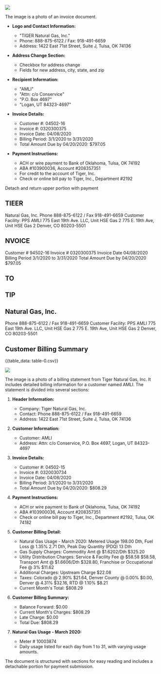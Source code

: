 ![](images/img-0.jpeg)

The image is a photo of an invoice document. 

- **Logo and Contact Information:**
  - "TIGER Natural Gas, Inc."
  - Phone: 888-875-6122 / Fax: 918-491-6659
  - Address: 1422 East 71st Street, Suite J, Tulsa, OK 74136

- **Address Change Section:**
  - Checkbox for address change
  - Fields for new address, city, state, and zip

- **Recipient Information:**
  - "AMLI"
  - "Attn: c/o Conservice"
  - "P.O. Box 4697"
  - "Logan, UT 84323-4697"

- **Invoice Details:**
  - Customer #: 04502-16
  - Invoice #: 0320300375
  - Invoice Date: 04/08/2020
  - Billing Period: 3/1/2020 to 3/31/2020
  - Total Amount Due by 04/20/2020: $797.05

- **Payment Instructions:**
  - ACH or wire payment to Bank of Oklahoma, Tulsa, OK 74192
  - ABA #103900036, Account #208357351
  - For credit to the account of Tiger, Inc.
  - Check or online bill pay to Tiger, Inc., Department #2192

Detach and return upper portion with payment

## TIEER

Natural Gas, Inc.
Phone 888-875-6122 / Fax 918-491-6659
Customer Facility:
PPS AMLI 775 East 19th Ave. LLC, Unit HSE Gas 2
775 E. 19th Ave, Unit HSE Gas 2
Denver, CO 80203-5501

## NVOICE

Customer \#
94502-16
Invoice \#
0320300375
Invoice Date
04/08/2020
Billing Period
3/1/2020 to 3/31/2020
Total Amount Due by 04/20/2020
\$797.05

## TO

## TIP

## Natural Gas, Inc.

Phone 888-875-6122 / Fax 918-491-6659
Customer Facility:
PPS AMLI 775 East 19th Ave. LLC, Unit HSE Gas 2
775 E. 19th Ave, Unit HSE Gas 2
Denver, CO 80203-5501

## Customer Billing Summary

{{table_data: table-0.csv}}

![](images/img-1.jpeg)

The image is a photo of a billing statement from Tiger Natural Gas, Inc. It includes detailed billing information for a customer named AMLI. The statement is divided into several sections:

1. **Header Information:**
   - Company: Tiger Natural Gas, Inc.
   - Contact: Phone 888-875-6122 / Fax 918-491-6659
   - Address: 1422 East 71st Street, Suite J, Tulsa, OK 74136

2. **Customer Information:**
   - Customer: AMLI
   - Address: Attn: c/o Conservice, P.O. Box 4697, Logan, UT 84323-4697

3. **Invoice Details:**
   - Customer #: 04502-15
   - Invoice #: 0320030734
   - Invoice Date: 04/08/2020
   - Billing Period: 3/1/2020 to 3/31/2020
   - Total Amount Due by 04/20/2020: $808.29

4. **Payment Instructions:**
   - ACH or wire payment to Bank of Oklahoma, Tulsa, OK 74192
   - ABA #103900036, Account #208357351
   - Check or online bill pay to Tiger, Inc., Department #2192, Tulsa, OK 74182

5. **Customer Billing Detail:**
   - Natural Gas Usage - March 2020: Metered Usage 198.00 Dth, Fuel Loss @ 1.35% 2.71 Dth, Peak Day Quantity (PDQ) 13 Dth
   - Gas Supply Charges: Commodity Amt @ $1.6202/Dth $325.20
   - Utility Distribution Charges: Service & Facility Fee @ $58.58 $58.58, Transport Amt @ $1.6606/Dth $328.80, Franchise or Occupational Fee @ 3% $11.62
   - Additional Charges: Upstream Charge $22.08
   - Taxes: Colorado @ 2.90% $21.64, Denver County @ 0.00% $0.00, Denver @ 4.31% $32.16, RTD @ 1.10% $8.21
   - Current Month's Total: $808.29

6. **Customer Billing Summary:**
   - Balance Forward: $0.00
   - Current Month's Charges: $808.29
   - Late Charge: $0.00
   - Total Due: $808.29

7. **Natural Gas Usage - March 2020:**
   - Meter # 10003874
   - Daily usage listed for each day from 1 to 31, with varying usage amounts.

The document is structured with sections for easy reading and includes a detachable portion for payment submission.
